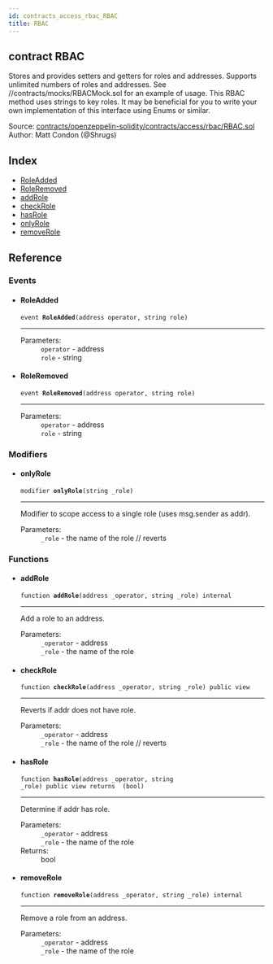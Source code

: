 ```yaml
---
id: contracts_access_rbac_RBAC
title: RBAC
---
```


<div class="contract-doc"><div class="contract"><h2 class="contract-header"><span class="contract-kind">contract</span> RBAC</h2><p class="description">Stores and provides setters and getters for roles and addresses. Supports unlimited numbers of roles and addresses. See //contracts/mocks/RBACMock.sol for an example of usage. This RBAC method uses strings to key roles. It may be beneficial for you to write your own implementation of this interface using Enums or similar.</p><div class="source">Source: <a href="https://github.com/2keynet/web3-alpha/blob/v0.0.3/contracts/openzeppelin-solidity/contracts/access/rbac/RBAC.sol" target="_blank">contracts/openzeppelin-solidity/contracts/access/rbac/RBAC.sol</a></div><div class="author">Author: Matt Condon (@Shrugs)</div></div><div class="index"><h2>Index</h2><ul><li><a href="contracts_access_rbac_RBAC.html#RoleAdded">RoleAdded</a></li><li><a href="contracts_access_rbac_RBAC.html#RoleRemoved">RoleRemoved</a></li><li><a href="contracts_access_rbac_RBAC.html#addRole">addRole</a></li><li><a href="contracts_access_rbac_RBAC.html#checkRole">checkRole</a></li><li><a href="contracts_access_rbac_RBAC.html#hasRole">hasRole</a></li><li><a href="contracts_access_rbac_RBAC.html#onlyRole">onlyRole</a></li><li><a href="contracts_access_rbac_RBAC.html#removeRole">removeRole</a></li></ul></div><div class="reference"><h2>Reference</h2><div class="events"><h3>Events</h3><ul><li><div class="item event"><span id="RoleAdded" class="anchor-marker"></span><h4 class="name">RoleAdded</h4><div class="body"><code class="signature">event <strong>RoleAdded</strong><span>(address operator, string role) </span></code><hr/><dl><dt><span class="label-parameters">Parameters:</span></dt><dd><div><code>operator</code> - address</div><div><code>role</code> - string</div></dd></dl></div></div></li><li><div class="item event"><span id="RoleRemoved" class="anchor-marker"></span><h4 class="name">RoleRemoved</h4><div class="body"><code class="signature">event <strong>RoleRemoved</strong><span>(address operator, string role) </span></code><hr/><dl><dt><span class="label-parameters">Parameters:</span></dt><dd><div><code>operator</code> - address</div><div><code>role</code> - string</div></dd></dl></div></div></li></ul></div><div class="modifiers"><h3>Modifiers</h3><ul><li><div class="item modifier"><span id="onlyRole" class="anchor-marker"></span><h4 class="name">onlyRole</h4><div class="body"><code class="signature">modifier <strong>onlyRole</strong><span>(string _role) </span></code><hr/><div class="description"><p>Modifier to scope access to a single role (uses msg.sender as addr).</p></div><dl><dt><span class="label-parameters">Parameters:</span></dt><dd><div><code>_role</code> - the name of the role // reverts</div></dd></dl></div></div></li></ul></div><div class="functions"><h3>Functions</h3><ul><li><div class="item function"><span id="addRole" class="anchor-marker"></span><h4 class="name">addRole</h4><div class="body"><code class="signature">function <strong>addRole</strong><span>(address _operator, string _role) </span><span>internal </span></code><hr/><div class="description"><p>Add a role to an address.</p></div><dl><dt><span class="label-parameters">Parameters:</span></dt><dd><div><code>_operator</code> - address</div><div><code>_role</code> - the name of the role</div></dd></dl></div></div></li><li><div class="item function"><span id="checkRole" class="anchor-marker"></span><h4 class="name">checkRole</h4><div class="body"><code class="signature">function <strong>checkRole</strong><span>(address _operator, string _role) </span><span>public </span><span>view </span></code><hr/><div class="description"><p>Reverts if addr does not have role.</p></div><dl><dt><span class="label-parameters">Parameters:</span></dt><dd><div><code>_operator</code> - address</div><div><code>_role</code> - the name of the role // reverts</div></dd></dl></div></div></li><li><div class="item function"><span id="hasRole" class="anchor-marker"></span><h4 class="name">hasRole</h4><div class="body"><code class="signature">function <strong>hasRole</strong><span>(address _operator, string _role) </span><span>public </span><span>view </span><span>returns  (bool) </span></code><hr/><div class="description"><p>Determine if addr has role.</p></div><dl><dt><span class="label-parameters">Parameters:</span></dt><dd><div><code>_operator</code> - address</div><div><code>_role</code> - the name of the role</div></dd><dt><span class="label-return">Returns:</span></dt><dd>bool</dd></dl></div></div></li><li><div class="item function"><span id="removeRole" class="anchor-marker"></span><h4 class="name">removeRole</h4><div class="body"><code class="signature">function <strong>removeRole</strong><span>(address _operator, string _role) </span><span>internal </span></code><hr/><div class="description"><p>Remove a role from an address.</p></div><dl><dt><span class="label-parameters">Parameters:</span></dt><dd><div><code>_operator</code> - address</div><div><code>_role</code> - the name of the role</div></dd></dl></div></div></li></ul></div></div></div>

